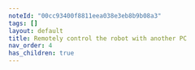 ```yaml
---
noteId: "00cc93400f8811eea038e3eb8b9b08a3"
tags: []
layout: default
title: Remotely control the robot with another PC
nav_order: 4
has_children: true
---
```



